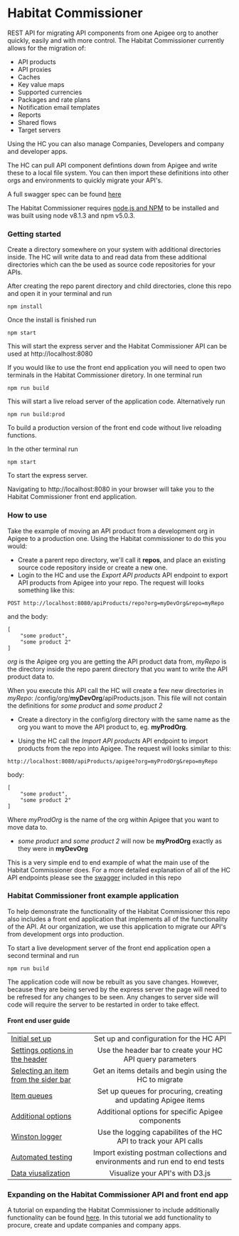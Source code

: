 # Habitat Commissioner
REST API for migrating API components from one Apigee org to another quickly, easily and with more control. The Habitat Commissioner currently allows for the migration of:

- API products
- API proxies
- Caches
- Key value maps
- Supported currencies
- Packages and rate plans
- Notification email templates
- Reports
- Shared flows
- Target servers

Using the HC you can also manage Companies, Developers and company and developer apps.

The HC can pull API component defintions down from Apigee and write these to a local file system. You can then import these definitions into other orgs and environments to quickly migrate your API's.

A full swagger spec can be found [here](./swagger/swagger.yaml)

The Habitat Commissioner requires [node.js and NPM](https://nodejs.org/en/) to be installed and was built using node v8.1.3 and npm v5.0.3.

### Getting started
Create a directory somewhere on your system with additional directories inside. The HC will write data to and read data from these additional directories which can the be used as source code repositories for your APIs. 


After creating the repo parent directory and child directories, clone this repo and open it in your terminal and run
```
npm install
```
Once the install is finished run
```
npm start
```
This will start the express server and the Habitat Commissioner API can be used at http://localhost:8080


If you would like to use the front end application you will need to open two terminals in the Habitat Commissioner diretory. In one terminal run
```
npm run build
```
This will start a live reload server of the application code. Alternatively run
```
npm run build:prod
```
To build a production version of the front end code without live reloading functions.

In the other terminal run
```
npm start
```
To start the express server.

Navigating to http://localhost:8080 in your browser will take you to the Habitat Commissioner front end application.


### How to use
Take the example of moving an API product from a development org in Apigee to a production one. Using the Habitat commissioner to do this you would:

- Create a parent repo directory, we'll call it **repos**, and place an existing source code repository inside or create a new one.
- Login to the HC and use the *Export API products* API endpoint to export API products from Apigee into your repo. The request will looks something like this:
```
POST http://localhost:8080/apiProducts/repo?org=myDevOrg&repo=myRepo
```
and the body:
```
[
	"some product",
	"some product 2"
]
```
*org* is the Apigee org you are getting the API product data from, *myRepo* is the directory inside the repo parent directory that you want to write the API product data to.

When you execute this API call the HC will create a few new directories in *myRepo*: /config/org/**myDevOrg**/apiProducts.json. This file will not contain the definitions for *some product* and *some product 2*

- Create a directory in the config/org directory with the same name as the org you want to move the API product to, eg. **myProdOrg**.

- Using the HC call the *Import API products* API endpoint to import products from the repo into Apigee. The request will looks similar to this:
```
http://localhost:8080/apiProducts/apigee?org=myProdOrg&repo=myRepo
```
body: 
```
[
	"some product",
	"some product 2"
]
```
Where *myProdOrg* is the name of the org within Apigee that you want to move data to.

- *some product* and *some product 2* will now be **myProdOrg** exactly as they were in **myDevOrg**


This is a very simple end to end example of what the main use of the Habitat Commissioner does. For a more detailed explanation of all of the HC API endpoints please see the [swagger](./swagger/swagger.yaml) included in this repo          


### Habitat Commissioner front example application
To help demonstrate the functionality of the Habitat Commissioner this repo also includes a front end application that implements all of the functionality of the API. At our organization, we use this application to migrate our API's from development orgs into production.


To start a live development server of the front end application open a second terminal and run
```
npm run build
```
The application code will now be rebuilt as you save changes. However, because they are being served by the express server the page will need to be refresed for any changes to be seen. Any changes to server side will code will require the server to be restarted in order to take effect.


#### Front end user guide
|                                                             |                                                                   |
| ----------------------------------------------------------- |:-----------------------------------------------------------------:| 
| [Initial set up](./docs/setup.md)                            | Set up and configuration for the HC API                           |
| [Settings options in the header](./docs/header_options.md)   | Use the header bar to create your HC API query parameters         |
| [Selecting an item from the sider bar](./docs/item.md)       | Get an items details and begin using the HC to migrate            |
| [Item queues](./docs/queues.md)                               | Set up queues for procuring, creating and updating Apigee items   |
| [Additional options](./docs/additional_options.md)            | Additional options for specific Apigee components                 |
| [Winston logger](./docs/logger.md)                            | Use the logging capabilites of the HC API to track your API calls |
| [Automated testing](./docs/testing.md)                        | Import existing postman collections and environments and run end to end tests |
| [Data viusalization](./docs/visuals.md)                       | Visualize your API's with D3.js                                   |

### Expanding on the Habitat Commissioner API and front end app
A tutorial on expanding the Habitat Commissioner to include additionally functionality can be found [here](./docs/tutorial/intro.md). In this tutorial we add functionality to procure, create and update companies and company apps.